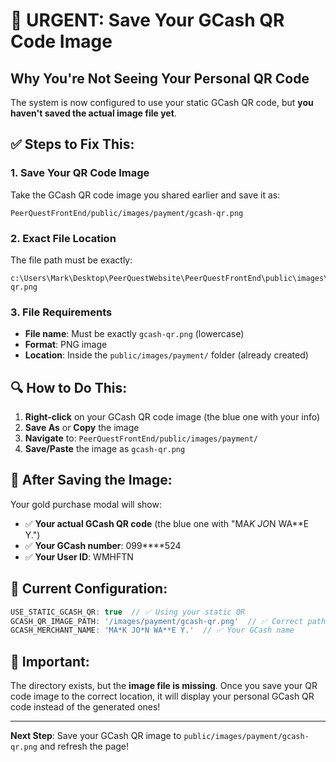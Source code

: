 # 🔧 URGENT: Save Your GCash QR Code Image

## Why You're Not Seeing Your Personal QR Code

The system is now configured to use your static GCash QR code, but **you haven't saved the actual image file yet**.

## ✅ Steps to Fix This:

### 1. Save Your QR Code Image
Take the GCash QR code image you shared earlier and save it as:

```
PeerQuestFrontEnd/public/images/payment/gcash-qr.png
```

### 2. Exact File Location
The file path must be exactly:
```
c:\Users\Mark\Desktop\PeerQuestWebsite\PeerQuestFrontEnd\public\images\payment\gcash-qr.png
```

### 3. File Requirements
- **File name**: Must be exactly `gcash-qr.png` (lowercase)
- **Format**: PNG image
- **Location**: Inside the `public/images/payment/` folder (already created)

## 🔍 How to Do This:

1. **Right-click** on your GCash QR code image (the blue one with your info)
2. **Save As** or **Copy** the image
3. **Navigate** to: `PeerQuestFrontEnd/public/images/payment/`
4. **Save/Paste** the image as `gcash-qr.png`

## 🎯 After Saving the Image:

Your gold purchase modal will show:
- ✅ **Your actual GCash QR code** (the blue one with "MA*K JO*N WA**E Y.")
- ✅ **Your GCash number**: 099****524
- ✅ **Your User ID**: WMHFTN

## 🔧 Current Configuration:
```typescript
USE_STATIC_GCASH_QR: true  // ✅ Using your static QR
GCASH_QR_IMAGE_PATH: '/images/payment/gcash-qr.png'  // ✅ Correct path
GCASH_MERCHANT_NAME: 'MA*K JO*N WA**E Y.'  // ✅ Your GCash name
```

## 🚨 Important:
The directory exists, but the **image file is missing**. Once you save your QR code image to the correct location, it will display your personal GCash QR code instead of the generated ones!

---

**Next Step**: Save your GCash QR image to `public/images/payment/gcash-qr.png` and refresh the page!
